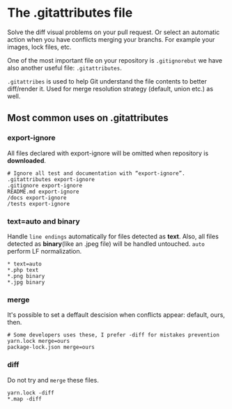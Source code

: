 # The .gitattributes file

Solve the diff visual problems on your pull request. Or select an automatic action when you have conflicts merging your branchs. For example your images, lock files, etc.

One of the most important file on your repository is `.gitignorebut` we have also another useful file: `.gitattributes`.

`.gitattribes` is used to help Git understand the file contents to better diff/render it. Used for merge resolution strategy (default, union etc.) as well.

## Most common uses on .gitattributes

### export-ignore
All files declared with export-ignore will be omitted when repository is **downloaded**.

```
# Ignore all test and documentation with “export-ignore”.
.gitattributes export-ignore
.gitignore export-ignore
README.md export-ignore
/docs export-ignore
/tests export-ignore
```

### text=auto and binary
Handle `line endings` automatically for files detected as **text**. Also, all files detected as **binary**(like an .jpeg file) will be handled untouched. `auto` perform LF normalization.

```
* text=auto
*.php text
*.png binary
*.jpg binary
```

### merge
It's possible to set a deffault descision when conflicts appear: default, ours, then.

```
# Some developers uses these, I prefer -diff for mistakes prevention
yarn.lock merge=ours
package-lock.json merge=ours
```

### diff
Do not try and `merge` these files.

```
yarn.lock -diff
*.map -diff
```
